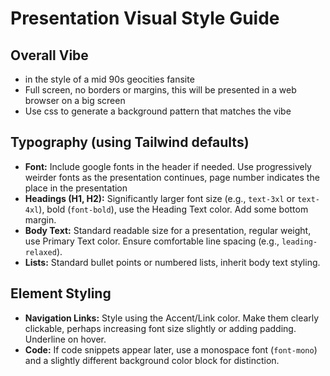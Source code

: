 # Presentation Visual Style Guide

## Overall Vibe
- in the style of a mid 90s geocities fansite
- Full screen, no borders or margins, this will be presented in a web browser on
  a big screen
- Use css to generate a background pattern that matches the vibe

## Typography (using Tailwind defaults)
- **Font:** Include google fonts in the header if needed. Use progressively weirder fonts as the presentation continues, page number indicates the place in the presentation
- **Headings (H1, H2):** Significantly larger font size (e.g., `text-3xl` or `text-4xl`), bold (`font-bold`), use the Heading Text color. Add some bottom margin.
- **Body Text:** Standard readable size for a presentation, regular weight, use Primary Text color. Ensure comfortable line spacing (e.g., `leading-relaxed`).
- **Lists:** Standard bullet points or numbered lists, inherit body text styling.

## Element Styling
- **Navigation Links:** Style using the Accent/Link color. Make them clearly clickable, perhaps increasing font size slightly or adding padding. Underline on hover.
- **Code:** If code snippets appear later, use a monospace font (`font-mono`) and a slightly different background color block for distinction.

